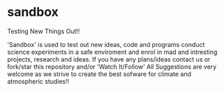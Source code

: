 # sandbox
Testing New Things Out!!

'Sandbox' is used to test out new ideas, code and programs conduct science experiments in a safe enviroment and enrol in mad and intresting projects, research and ideas. If you have any plans/ideas contact us or fork/star this repository and/or 'Watch It/Follow'
All Suggestions are very welcome as we strive to create the best sofware for climate and atmospheric studies!!
